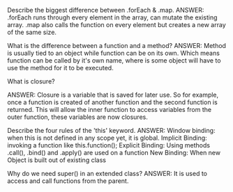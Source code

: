 Describe the biggest difference between .forEach & .map.
ANSWER: .forEach runs through every element in the array, can mutate the existing array.
        .map also calls the function on every element but creates a new array of the same size.

What is the difference between a function and a method?
ANSWER: Method is usually tied to an object while function can be on its own.
        Which means function can be called by it's own name, where is some object will have to use the method
        for it to be executed.

What is closure?

ANSWER: Closure is a variable that is saved for later use.
So for example, once a function is created of another function and the second function is returned. This will allow
the inner function to access variables from the outer function, these variables are now closures.


Describe the four rules of the 'this' keyword.
ANSWER:
Window binding: when this is not defined in any scope yet, it is global.
Implicit Binding: invoking a function like this.function();
Explicit Binding: Using methods .call(), .bind() and .apply() are used on a function
New Binding: When new Object is built out of existing class

Why do we need super() in an extended class?
ANSWER: It is used to access and call functions from the parent.